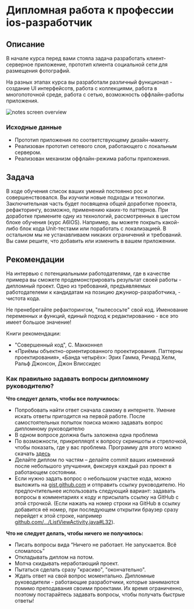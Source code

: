 # Дипломная работа к профессии ios-разработчик 

## Описание

В начале курса перед вами стояла задача разработать клиент-серверное приложение, прототип клиента социальной сети для размещения фотографий.

На разных этапах курса вы разработали различный функционал - создание UI интерфейсотв, работа с коллекциями, работа в многопоточной среде, работа с сетью, возможность оффлайн-работы приложения. 

![notes screen overview](resources/iPhoneSE.png)

### Исходные данные

- Прототип приложения по соответствующему дизайн-макету.
- Реализован прототип сетевого слоя, работающего с локальным сервером.
- Реализован механизм оффлайн-режима работы приложения. 

## Задача

В ходе обучения список ваших умений постоянно рос и совершенствовался. Вы изучили новые подходы и технологии. Заключительная часть будет посвящена общей доработке проекта, рефакторингу, возможно, применению каких-то паттернов. При доработке примените одну из технологий, рассмотренных в шестом блоке обучения (курс A6IOS). Например, вы можете покрыть какой-либо блок кода Unit-тестами или поработать с локализацией. В остальном мы не устанавливаем никаких ограничений и требований. Вы сами решите, что добавить или изменить в вашем приложении. 

## Рекомендации

На интервью с потенциальными работодателями, где в качестве примера вы сможете продемонстрировать результат своей  работы - дипломный проект. Одно из требований, предъявляемых работодателеми к кандидатам на позицию джуниор-разработчика, - чистота кода.

Не пренебрегайте рефакторингом, "пылесосьте" свой код. Именование переменных и функций, единый подход к редактированию - все это имеет большое значение!

Книги рекомендации:

- "Совершенный код", С. Макконнел
- «Приёмы объектно-ориентированного проектирования. Паттерны проектирования», «Банда четырёх»: Эрих Гамма, Ричард Хелм, Ральф Джонсон, Джон Влиссидес


### Как правильно задавать вопросы дипломному руководителю?

**Что следует делать, чтобы все получилось:**

* Попробовать найти ответ сначала самому в интернете. Умение искать ответы пригодится на первой работе. После самостоятельных попыток поиска можно задавать вопрос дипломному руководителю
* В одном вопросе должна быть заложена одна проблема 
* По возможности, прикрепляqnt к вопросу скриншоты и стрелочкой, чтобы показать, где у вас проблема. Программу для этого можно скачать [здесь](https://app.prntscr.com/ru/)
* Делайте диплом по частям – делайте commit ваших изменений после небольшого улучшения, фиксируя каждый раз проект в работающем состоянии.
* Если нужно задать вопрос о небольшом участке кода, можно выложить на [gist.github.com](https://gist.github.com/) и отправить ссылку руководителю. Но предпочтительнее использовать следующий вариант: задавать вопросы в комментариях к коду и присылать ссылку на GitHub с этой строчкой. (Если нажать на номер строки на GitHub в ссылку добавится её номер, при последующем открытии браузер сразу перейдет к этой строке, например [github.com/.../ListViewActivity.java#L32](https://github.com/netology-code/and-homeworks/blob/master/4.1.listview/4.1.1/code/app/src/main/java/ru/netology/lists/ListViewActivity.java#L32)).

**Что не следует делать, чтобы ничего не получилось:**

* Писать вопросы вида “Ничего не работает. Не запускается. Всё сломалось”
* Откладывать диплом на потом. 
* Молча скидывать неработающий проект.
* Пытаться сделать сразу "красиво", "окончательно".
* Ждать ответ на свой вопрос моментально. Дипломные руководители - работающие разработчики, которые занимаются помимо преподавания своими проектами. Их время ограниченно, поэтому постарайтесь задавать вопросы, чтобы получать быстрые ответы! 
